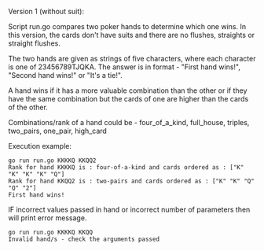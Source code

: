 Version 1 (without suit):

   Script run.go compares two poker hands to determine which one wins.
   In this version, the cards don't have suits and there are no flushes, straights or straight flushes.

   The two hands are given as strings of five characters, where each character is one of 23456789TJQKA.
   The answer is in format -  "First hand wins!", "Second hand wins!" or "It's a tie!".

   A hand wins if it has a more valuable combination than the other or if they have the same combination but
   the cards of one are higher than the cards of the other.

   Combinations/rank of a hand could be - four_of_a_kind, full_house, triples, two_pairs, one_pair, high_card


   Execution example:

    go run run.go KKKKQ KKQQ2
    Rank for hand KKKKQ is : four-of-a-kind and cards ordered as : ["K" "K" "K" "K" "Q"] 
    Rank for hand KKQQ2 is : two-pairs and cards ordered as : ["K" "K" "Q" "Q" "2"] 
    First hand wins!

   IF incorrect values passed in hand or incorrect number of parameters then will print error message.
    
    go run run.go KKKKQ KKQQ
    Invalid hand/s - check the arguments passed